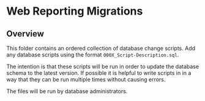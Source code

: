 # Web Reporting Migrations

## Overview
This folder contains an ordered collection of database change scripts. Add any database scripts using the format `000X_Script-Description.sql`.

The intention is that these scripts will be run in order to update the database schema to the latest version. If possible it is helpful to write scripts in in a way that they can be run multiple times without causing errors. 

The files will be run by database administrators.
